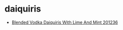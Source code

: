 # daiquiris

 * [Blended Vodka Daiquiris With Lime And Mint 201236](../../index/b/blended-vodka-daiquiris-with-lime-and-mint-201236.json)
